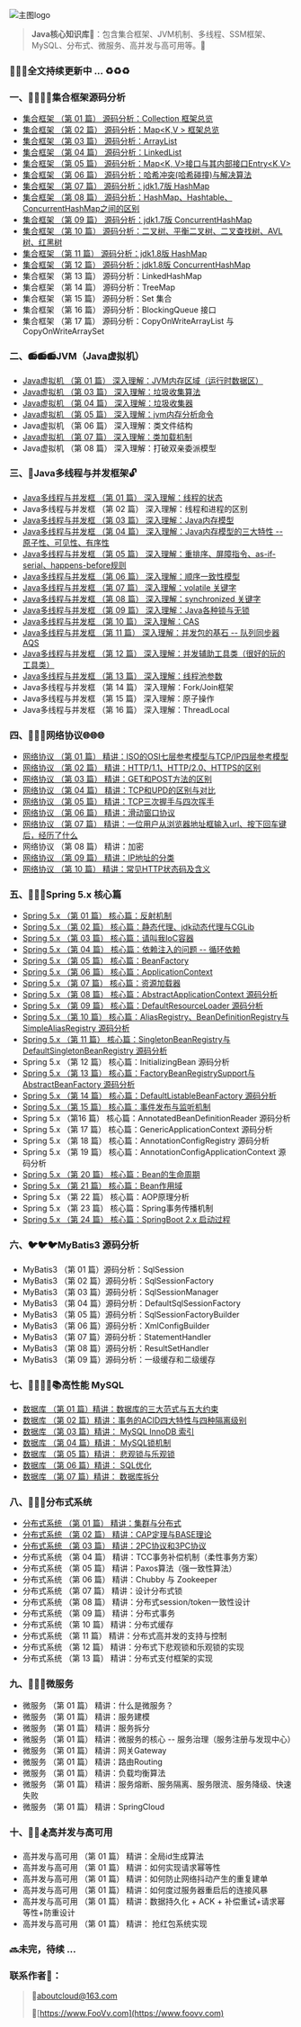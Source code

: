 ![主图logo](https://i.loli.net/2018/12/16/5c15d4a435e63.jpg)

> **Java核心知识库**:school_satchel:：包含集合框架、JVM机制、多线程、SSM框架、MySQL、分布式、微服务、高并发与高可用等。:bookmark:

### :lollipop::lollipop::lollipop:全文持续更新中 ... :recycle::recycle::recycle:

### 一、:bullettrain_side::railway_car::railway_car::railway_car:集合框架源码分析
* [集合框架 （第 01 篇） 源码分析：Collection<E> 框架总览](https://github.com/about-cloud/JavaCore/blob/master/resource/markdown/collection/JavaCollections.md)
* [集合框架 （第 02 篇） 源码分析：Map<K,V > 框架总览](https://github.com/about-cloud/JavaCore/blob/master/resource/markdown/collection/JavaMaps.md)
* [集合框架 （第 03 篇） 源码分析：ArrayList](https://github.com/about-cloud/JavaCore/blob/master/resource/markdown/collection/ArrayList.md)
* [集合框架 （第 04 篇） 源码分析：LinkedList](https://github.com/about-cloud/JavaCore/blob/master/resource/markdown/collection/LinkedList.md)
* [集合框架 （第 05 篇） 源码分析：Map<K, V>接口与其内部接口Entry<K,V>](https://github.com/about-cloud/JavaCore/blob/master/resource/markdown/collection/Map.Entry1.7v.md)
* [集合框架 （第 06 篇） 源码分析：哈希冲突(哈希碰撞)与解决算法](https://github.com/about-cloud/JavaCore/blob/master/resource/markdown/collection/HashConflictsAndResolve.md)
* [集合框架 （第 07 篇） 源码分析：jdk1.7版 HashMap](https://github.com/about-cloud/JavaCore/blob/master/resource/markdown/collection/HashMap1.7v.md)
* [集合框架 （第 08 篇） 源码分析：HashMap、Hashtable、ConcurrentHashMap之间的区别](https://github.com/about-cloud/JavaCore/blob/master/resource/markdown/collection/HashMapHashtableConcurrentHashMap.md)
* [集合框架 （第 09 篇） 源码分析：jdk1.7版 ConcurrentHashMap](https://github.com/about-cloud/JavaCore/blob/master/resource/markdown/collection/ConcurrentHashMap1.7v.md)
* [集合框架 （第 10 篇） 源码分析：二叉树、平衡二叉树、二叉查找树、AVL树、红黑树](https://github.com/about-cloud/JavaCore/blob/master/resource/markdown/collection/BinaryTrees.md)
* [集合框架 （第 11 篇） 源码分析：jdk1.8版 HashMap](https://github.com/about-cloud/JavaCore/blob/master/resource/markdown/collection/HashMap1.8v.md)
* [集合框架 （第 12 篇） 源码分析：jdk1.8版 ConcurrentHashMap](https://github.com/about-cloud/JavaCore/blob/master/resource/markdown/collection/ConcurrentHashMap1.8v.md)
* 集合框架 （第 13 篇） 源码分析：LinkedHashMap
* 集合框架 （第 14 篇） 源码分析：TreeMap
* 集合框架 （第 15 篇） 源码分析：Set<E> 集合
* 集合框架 （第 16 篇） 源码分析：BlockingQueue 接口
* 集合框架 （第 17 篇） 源码分析：CopyOnWriteArrayList 与 CopyOnWriteArraySet


### 二、:radio::radio::radio:JVM（Java虚拟机）
* [Java虚拟机 （第 01 篇） 深入理解：JVM内存区域（运行时数据区）](https://github.com/about-cloud/JavaCore/blob/master/resource/markdown/jvm/RuntimeDataAreas.md)
* [Java虚拟机 （第 03 篇） 深入理解：垃圾收集算法](https://github.com/about-cloud/JavaCore/blob/master/resource/markdown/jvm/GarbageCollectionAlgorithm.md)
* [Java虚拟机 （第 04 篇） 深入理解：垃圾收集器](https://github.com/about-cloud/JavaCore/blob/master/resource/markdown/jvm/GarbageCollector.md)
* [Java虚拟机 （第 05 篇） 深入理解：jvm内存分析命令](https://github.com/about-cloud/JavaCore/blob/master/resource/markdown/jvm/JVMMemoryAnalysisCommand.md)
* Java虚拟机 （第 06 篇） 深入理解：类文件结构
* [Java虚拟机 （第 07 篇） 深入理解：类加载机制](https://github.com/about-cloud/JavaCore/blob/master/resource/markdown/jvm/Classloading.md)
* Java虚拟机 （第 08 篇） 深入理解：打破双亲委派模型


### 三、:closed_lock_with_key:Java多线程与并发框架:unlock:   
* [Java多线程与并发框 （第 01 篇） 深入理解：线程的状态](https://github.com/about-cloud/JavaCore/blob/master/resource/markdown/multithreads/ThreadStatus.md)
* Java多线程与并发框 （第 02 篇） 深入理解：线程和进程的区别
* [Java多线程与并发框 （第 03 篇） 深入理解：Java内存模型](https://github.com/about-cloud/JavaCore/blob/master/resource/markdown/multithreads/JavaMemoryModle.md)
* [Java多线程与并发框 （第 04 篇） 深入理解：Java内存模型的三大特性 -- 原子性、可见性、有序性](https://github.com/about-cloud/JavaCore/blob/master/resource/markdown/multithreads/JMMThreeCharacteristics.md)
* [Java多线程与并发框 （第 05 篇） 深入理解：重排序、屏障指令、as-if-serial、happens-before规则](https://github.com/about-cloud/JavaCore/blob/master/resource/markdown/multithreads/ThreadRule.md)
* [Java多线程与并发框 （第 06 篇） 深入理解：顺序一致性模型](https://github.com/about-cloud/JavaCore/blob/master/resource/markdown/multithreads/SequentialConsistencyModel.md)
* [Java多线程与并发框 （第 07 篇） 深入理解：volatile 关键字](https://github.com/about-cloud/JavaCore/blob/master/resource/markdown/multithreads/volatile.md)
* [Java多线程与并发框 （第 08 篇） 深入理解：synchronized 关键字](https://github.com/about-cloud/JavaCore/blob/master/resource/markdown/multithreads/synchronized.md)
* [Java多线程与并发框 （第 09 篇） 深入理解：Java各种锁与无锁](https://github.com/about-cloud/JavaCore/blob/master/resource/markdown/multithreads/.md)
* [Java多线程与并发框 （第 10 篇） 深入理解：CAS](https://github.com/about-cloud/JavaCore/blob/master/resource/markdown/multithreads/CompareAndSwap.md)
* [Java多线程与并发框 （第 11 篇） 深入理解：并发包的基石 -- 队列同步器 AQS](https://github.com/about-cloud/JavaCore/blob/master/resource/markdown/multithreads/AbstractQueuedSynchronizer.md)
* [Java多线程与并发框 （第 12 篇） 深入理解：并发辅助工具类（很好的玩的工具类）](https://github.com/about-cloud/JavaCore/blob/master/resource/markdown/multithreads/ConcurrentHelperUtil.md)
* [Java多线程与并发框 （第 13 篇） 深入理解：线程池参数](https://github.com/about-cloud/JavaCore/blob/master/resource/markdown/multithreads/ThreadPool.md)
* Java多线程与并发框 （第 14 篇） 深入理解：Fork/Join框架
* Java多线程与并发框 （第 15 篇） 深入理解：原子操作
* Java多线程与并发框 （第 16 篇） 深入理解：ThreadLocal


### 四、:satellite::satellite::satellite:网络协议:globe_with_meridians::globe_with_meridians::globe_with_meridians:
* [网络协议 （第 01 篇） 精讲：ISO的OSI七层参考模型与TCP/IP四层参考模型](https://github.com/about-cloud/JavaCore/blob/master/resource/markdown/networking/NetworkModel.md)
* [网络协议 （第 02 篇） 精讲：HTTP/1.1、HTTP/2.0、HTTPS的区别](https://github.com/about-cloud/JavaCore/blob/master/resource/markdown/networking/HTTP1.1HTTP2.0HTTPS.md)
* [网络协议 （第 03 篇） 精讲：GET和POST方法的区别](https://github.com/about-cloud/JavaCore/blob/master/resource/markdown/networking/GetPost.md)
* [网络协议 （第 04 篇） 精讲：TCP和UPD的区别与对比](https://github.com/about-cloud/JavaCore/blob/master/resource/markdown/networking/TCPAndUDP.md)
* [网络协议 （第 05 篇） 精讲：TCP三次握手与四次挥手](https://github.com/about-cloud/JavaCore/blob/master/resource/markdown/networking/TCPConnectAndDisconnect.md)
* [网络协议 （第 06 篇） 精讲：滑动窗口协议](https://github.com/about-cloud/JavaCore/blob/master/resource/markdown/networking/SlidingWindowProtocol.md)
* [网络协议 （第 07 篇） 精讲：一位用户从浏览器地址框输入url、按下回车键后，经历了什么](https://github.com/about-cloud/JavaCore/blob/master/resource/markdown/networking/RequestAndResponse.md)
* 网络协议 （第 08 篇） 精讲：加密
* [网络协议 （第 09 篇） 精讲：IP地址的分类](https://github.com/about-cloud/JavaCore/blob/master/resource/markdown/networking/IPAddressClassification.md)
* [网络协议 （第 10 篇） 精讲：常见HTTP状态码及含义](https://github.com/about-cloud/JavaCore/blob/master/resource/markdown/networking/StateCode.md)


### 五、:leaves::four_leaf_clover::fountain:Spring 5.x 核心篇
* [Spring 5.x （第 01 篇） 核心篇：反射机制](https://github.com/about-cloud/JavaCore/blob/master/resource/markdown/spring/Reflection.md)
* [Spring 5.x （第 02 篇） 核心篇：静态代理、jdk动态代理与CGLib](https://github.com/about-cloud/JavaCore/blob/master/resource/markdown/spring/DynamicProxy.md)
* [Spring 5.x （第 03 篇） 核心篇：请叫我IoC容器](https://github.com/about-cloud/JavaCore/blob/master/resource/markdown/spring/InversionOfControl.md)
* [Spring 5.x （第 04 篇） 核心篇：依赖注入的问题 -- 循环依赖](https://github.com/about-cloud/JavaCore/blob/master/resource/markdown/spring/CyclicDependence.md)
* [Spring 5.x （第 05 篇） 核心篇：BeanFactory](https://github.com/about-cloud/JavaCore/blob/master/resource/markdown/spring/BeanFactory.md)
* [Spring 5.x （第 06 篇） 核心篇：ApplicationContext](https://github.com/about-cloud/JavaCore/blob/master/resource/markdown/spring/ApplicationContext.md)
* [Spring 5.x （第 07 篇） 核心篇：资源加载器](https://github.com/about-cloud/JavaCore/blob/master/resource/markdown/spring/DefaultResourceLoader.md)
* [Spring 5.x （第 08 篇） 核心篇：AbstractApplicationContext 源码分析](https://github.com/about-cloud/JavaCore/blob/master/resource/markdown/spring/AbstractApplicationContext.md)
* [Spring 5.x （第 09 篇） 核心篇：DefaultResourceLoader 源码分析](https://github.com/about-cloud/JavaCore/blob/master/resource/markdown/spring/DefaultResourceLoader.md)
* [Spring 5.x （第 10 篇） 核心篇：AliasRegistry、BeanDefinitionRegistry与 SimpleAliasRegistry 源码分析](https://github.com/about-cloud/JavaCore/blob/master/resource/markdown/spring/AliasRegistry.md)
* [Spring 5.x （第 11 篇） 核心篇：SingletonBeanRegistry与DefaultSingletonBeanRegistry 源码分析](https://github.com/about-cloud/JavaCore/blob/master/resource/markdown/spring/SingletonBeanRegistry.md)
* Spring 5.x （第 12 篇） 核心篇：InitializingBean 源码分析
* [Spring 5.x （第 13 篇） 核心篇：FactoryBeanRegistrySupport与AbstractBeanFactory 源码分析](https://github.com/about-cloud/JavaCore/blob/master/resource/markdown/spring/AbstractBeanFactory.md)
* [Spring 5.x （第 14 篇） 核心篇：DefaultListableBeanFactory 源码分析](https://github.com/about-cloud/JavaCore/blob/master/resource/markdown/spring/DefaultListableBeanFactory.md)
* [Spring 5.x （第 15 篇） 核心篇：事件发布与监听机制](https://github.com/about-cloud/JavaCore/blob/master/resource/markdown/spring/ApplicationEvent.md)
* Spring 5.x （第16 篇） 核心篇：AnnotatedBeanDefinitionReader 源码分析
* Spring 5.x （第 17 篇） 核心篇：GenericApplicationContext 源码分析
* Spring 5.x （第 18 篇） 核心篇：AnnotationConfigRegistry 源码分析
* Spring 5.x （第 19 篇） 核心篇：AnnotationConfigApplicationContext 源码分析
* [Spring 5.x （第 20 篇） 核心篇：Bean的生命周期](https://github.com/about-cloud/JavaCore/blob/master/resource/markdown/spring/BeanLifeCycle.md)
* [Spring 5.x （第 21 篇） 核心篇：Bean作用域](https://github.com/about-cloud/JavaCore/blob/master/resource/markdown/spring/BeanScope.md)
* Spring 5.x （第 22 篇） 核心篇：AOP原理分析
* Spring 5.x （第 23 篇） 核心篇：Spring事务传播机制
* [Spring 5.x （第 24 篇） 核心篇：SpringBoot 2.x 启动过程](https://github.com/about-cloud/JavaCore/blob/master/resource/markdown/spring/SpringBootStart-upProcedure.md)


### 六、:bird::bird::bird:MyBatis3 源码分析
* MyBatis3 （第 01 篇）源码分析：SqlSession
* MyBatis3 （第 02 篇）源码分析：SqlSessionFactory
* MyBatis3 （第 03 篇）源码分析：SqlSessionManager
* MyBatis3 （第 04 篇）源码分析：DefaultSqlSessionFactory
* MyBatis3 （第 05 篇）源码分析：SqlSessionFactoryBuilder
* MyBatis3 （第 06 篇）源码分析：XmlConfigBuilder
* MyBatis3 （第 07 篇）源码分析：StatementHandler
* MyBatis3 （第 08 篇）源码分析：ResultSetHandler
* MyBatis3 （第 09 篇）源码分析：一级缓存和二级缓存


### 七、:closed_book::green_book::blue_book::notebook_with_decorative_cover::books:高性能 MySQL
* [数据库 （第 01 篇）精讲：数据库的三大范式与五大约束](https://github.com/about-cloud/JavaCore/blob/master/resource/markdown/database/NormalformAndConstraint.md)
* [数据库 （第 02 篇）精讲：事务的ACID四大特性与四种隔离级别](https://github.com/about-cloud/JavaCore/blob/master/resource/markdown/database/ACIDAndIsolationLevel.md)
* [数据库 （第 03 篇）精讲： MySQL InnoDB 索引](https://github.com/about-cloud/JavaCore/blob/master/resource/markdown/database/InnoDB.md)
* [数据库 （第 04 篇）精讲： MySQL锁机制](https://github.com/about-cloud/JavaCore/blob/master/resource/markdown/database/MySQLLock.md)
* [数据库 （第 05 篇）精讲： 悲观锁与乐观锁](https://github.com/about-cloud/JavaCore/blob/master/resource/markdown/database/PessimisticlockAndOptimisticlock.md)
* [数据库 （第 06 篇）精讲： SQL优化](https://github.com/about-cloud/JavaCore/blob/master/resource/markdown/database/SQLOptimization.md)
* [数据库 （第 07 篇）精讲： 数据库拆分](https://github.com/about-cloud/JavaCore/blob/master/resource/markdown/database/DBSplit.md)


### 八、:telescope::tokyo_tower::satellite:分布式系统
* [分布式系统 （第 01 篇） 精讲：集群与分布式](https://github.com/about-cloud/JavaCore/blob/master/resource/markdown/distribution/WhatisDistributed.md)
* [分布式系统 （第 02 篇） 精讲：CAP定理与BASE理论](https://github.com/about-cloud/JavaCore/blob/master/resource/markdown/distribution/CAPandBASE.md)
* [分布式系统 （第 03 篇） 精讲：2PC协议和3PC协议](https://github.com/about-cloud/JavaCore/blob/master/resource/markdown/distribution/2PCand3PC.md)
* 分布式系统 （第 04 篇） 精讲：TCC事务补偿机制（柔性事务方案）
* 分布式系统 （第 05 篇） 精讲：Paxos算法（强一致性算法）
* 分布式系统 （第 06 篇） 精讲：Chubby 与 Zookeeper
* 分布式系统 （第 07 篇） 精讲：设计分布式锁
* 分布式系统 （第 08 篇） 精讲：分布式session/token一致性设计
* 分布式系统 （第 09 篇） 精讲：分布式事务
* 分布式系统 （第 10 篇） 精讲：分布式缓存
* 分布式系统 （第 11 篇） 精讲：分布式高并发的支持与控制
* 分布式系统 （第 12 篇） 精讲：分布式下悲观锁和乐观锁的实现
* 分布式系统 （第 13 篇） 精讲：分布式支付框架的实现


### 九、:microscope::microscope::microscope:微服务
* 微服务 （第 01 篇） 精讲：什么是微服务？
* 微服务 （第 01 篇） 精讲：服务建模
* 微服务 （第 01 篇） 精讲：服务拆分
* 微服务 （第 01 篇） 精讲：微服务的核心 -- 服务治理（服务注册与发现中心）
* 微服务 （第 01 篇） 精讲：网关Gateway
* 微服务 （第 01 篇） 精讲：路由Routing
* 微服务 （第 01 篇） 精讲：负载均衡算法
* 微服务 （第 01 篇） 精讲：服务熔断、服务隔离、服务限流、服务降级、快速失败
* 微服务 （第 01 篇） 精讲：SpringCloud


### 十、:bicyclist::horse_racing::snowboarder:高并发与高可用
* 高并发与高可用 （第 01 篇） 精讲：全局id生成算法
* 高并发与高可用 （第 01 篇） 精讲：如何实现请求幂等性
* 高并发与高可用 （第 01 篇） 精讲：如何防止网络抖动产生的重复建单
* 高并发与高可用 （第 01 篇） 精讲：如何度过服务器重启后的连接风暴
* 高并发与高可用 （第 01 篇） 精讲：数据持久化 + ACK + 补偿重试+请求幂等性+防重设计
* 高并发与高可用 （第 01 篇） 精讲： 抢红包系统实现

### :soon:未完，待续  ...

### 联系作者:flags:：

> :postbox:aboutcloud@163.com
>
> :dizzy:[https://www.FooVv.com](https://www.foovv.com)